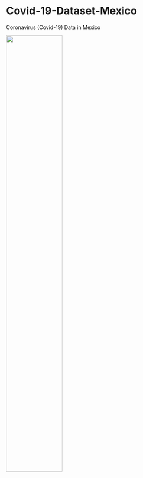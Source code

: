 # Covid-19-Dataset-Mexico
Coronavirus (Covid-19) Data in Mexico

<IMG src='https://miro.medium.com/max/4276/1*RsZIhtiAfkOq4wkKYzbpAQ.png' width=55% height=55%><P>
